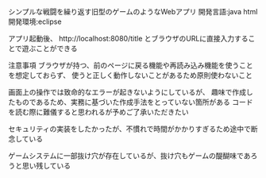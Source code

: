 シンプルな戦闘を繰り返す旧型のゲームのようなWebアプリ
開発言語:java html
開発環境:eclipse

アプリ起動後、
http://localhost:8080/title
とブラウザのURLに直接入力することで遊ぶことができる

注意事項
ブラウザが持つ、前のページに戻る機能や再読み込み機能を使うことを想定しておらず、
使うと正しく動作しないことがあるため原則使わないこと

画面上の操作では致命的なエラーが起きないようにしているが、
趣味で作成したものであるため、実務に基づいた作成手法をとっていない箇所がある
コードを読む際に難儀すると思われるが予めご了承いただきたい

セキュリティの実装をしたかったが、不慣れで時間がかかりすぎるため途中で断念している

ゲームシステムに一部抜け穴が存在しているが、抜け穴もゲームの醍醐味であろうと思い残している
